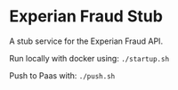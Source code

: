 # Experian Fraud Stub

A stub service for the Experian Fraud API.

Run locally with docker using:
`./startup.sh`

Push to Paas with:
`./push.sh`

